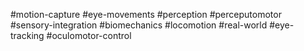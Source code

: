#motion-capture
#eye-movements
#perception
#perceputomotor
#sensory-integration
#biomechanics
#locomotion
#real-world
#eye-tracking
#oculomotor-control